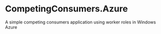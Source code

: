 # CompetingConsumers.Azure
A simple competing consumers application using worker roles in Windows Azure

